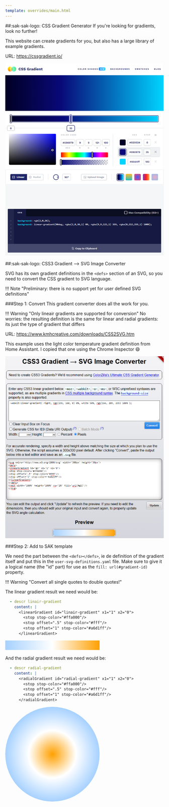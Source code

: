 ```yaml
---
template: overrides/main.html
---
```


[css-gradient-io]: ../assets/screenshots/css-gradient-io.png
[css-svg-gradient-converter]: ../assets/screenshots/css3-svg-gradient-converter-2.png

##:sak-sak-logo: CSS Gradient Generator
If you're looking for gradients, look no further!

This website can create gradients for you, but also has a large library of example gradients.

URL: https://cssgradient.io/

[![css-gradient-io]][css-gradient-io]

##:sak-sak-logo: CSS3 Gradient --> SVG Image Converter

SVG has its own gradient definitions in the `<defs>` section of an SVG, so you need to convert the CSS gradient to SVG language.

!!! Note "Preliminary: there is no support yet for user defined SVG definitions"

###Step 1: Convert
This gradient converter does all the work for you. 

!!! Warning "Only lineair gradients are supported for conversion"
    No worries: the resulting definition is the same for linear and radial gradients: its just the type of gradient that differs
    
URL: https://www.kmhcreative.com/downloads/CSS2SVG.htm

This example uses the light color temperature gradient definition from Home Assistant. I copied that one using the Chrome Inspector :smile:

[![css-svg-gradient-converter]][css-svg-gradient-converter]

###Step 2: Add to SAK template

We need the part between the `<defs></defs>`, ie de definition of the gradient itself and put this in the `user-svg-definitions.yaml` file. Make sure to give it a logical name (the "id" part) for use as the `fill: url(#gradient-id)` property.

!!! Warning "Convert all single quotes to double quotes!"


The linear gradient result we need would be:
```yaml
  - descr linair-gradient
    content: |
      <linearGradient id="linair-gradient" x1="1" x2="0">
        <stop stop-color="#ffa000"/>
        <stop offset=".5" stop-color="#fff"/>
        <stop offset="1" stop-color="#a6d1ff"/>
      </linearGradient>

```

<svg xmlns="http://www.w3.org/2000/svg" width="300px" height="30px">
  <defs>
      <linearGradient id="linair-gradient" x1="1" x2="0">
        <stop stop-color="#ffa000"/>
        <stop offset=".5" stop-color="#fff"/>
        <stop offset="1" stop-color="#a6d1ff"/>
      </linearGradient>
  </defs>
  <rect width="100%" height="100%" style="fill:url(#linair-gradient);"/>
</svg>

And the radial gradient result we need would be:
```yaml
  - descr radial-gradient
    content: |
      <radialGradient id="radial-gradient" x1="1" x2="0">
        <stop stop-color="#ffa000"/>
        <stop offset=".5" stop-color="#fff"/>
        <stop offset="1" stop-color="#a6d1ff"/>
      </radialGradient>

```

<svg xmlns="http://www.w3.org/2000/svg" width="300px" height="300px">
  <defs>
      <radialGradient id="radial-gradient" x1="1" x2="0">
        <stop stop-color="#ffa000"/>
        <stop offset=".5" stop-color="#fff"/>
        <stop offset="1" stop-color="#a6d1ff"/>
      </radialGradient>
  </defs>
  <circle r="50%" cx="50%" cy="50%" style="fill:url(#radial-gradient);"/>
</svg>